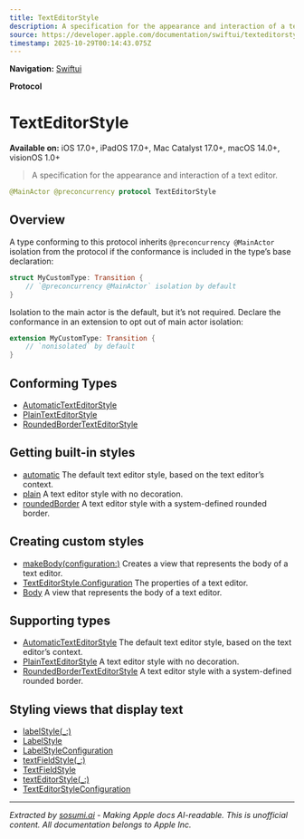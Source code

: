 ```yaml
---
title: TextEditorStyle
description: A specification for the appearance and interaction of a text editor.
source: https://developer.apple.com/documentation/swiftui/texteditorstyle
timestamp: 2025-10-29T00:14:43.075Z
---
```


**Navigation:** [Swiftui](/documentation/swiftui)

**Protocol**

# TextEditorStyle

**Available on:** iOS 17.0+, iPadOS 17.0+, Mac Catalyst 17.0+, macOS 14.0+, visionOS 1.0+

> A specification for the appearance and interaction of a text editor.

```swift
@MainActor @preconcurrency protocol TextEditorStyle
```

## Overview

A type conforming to this protocol inherits `@preconcurrency @MainActor` isolation from the protocol if the conformance is included in the type’s base declaration:

```swift
struct MyCustomType: Transition {
    // `@preconcurrency @MainActor` isolation by default
}
```

Isolation to the main actor is the default, but it’s not required. Declare the conformance in an extension to opt out of main actor isolation:

```swift
extension MyCustomType: Transition {
    // `nonisolated` by default
}
```

## Conforming Types

- [AutomaticTextEditorStyle](/documentation/swiftui/automatictexteditorstyle)
- [PlainTextEditorStyle](/documentation/swiftui/plaintexteditorstyle)
- [RoundedBorderTextEditorStyle](/documentation/swiftui/roundedbordertexteditorstyle)

## Getting built-in styles

- [automatic](/documentation/swiftui/texteditorstyle/automatic) The default text editor style, based on the text editor’s context.
- [plain](/documentation/swiftui/texteditorstyle/plain) A text editor style with no decoration.
- [roundedBorder](/documentation/swiftui/texteditorstyle/roundedborder) A text editor style with a system-defined rounded border.

## Creating custom styles

- [makeBody(configuration:)](/documentation/swiftui/texteditorstyle/makebody(configuration:)) Creates a view that represents the body of a text editor.
- [TextEditorStyle.Configuration](/documentation/swiftui/texteditorstyle/configuration) The properties of a text editor.
- [Body](/documentation/swiftui/texteditorstyle/body) A view that represents the body of a text editor.

## Supporting types

- [AutomaticTextEditorStyle](/documentation/swiftui/automatictexteditorstyle) The default text editor style, based on the text editor’s context.
- [PlainTextEditorStyle](/documentation/swiftui/plaintexteditorstyle) A text editor style with no decoration.
- [RoundedBorderTextEditorStyle](/documentation/swiftui/roundedbordertexteditorstyle) A text editor style with a system-defined rounded border.

## Styling views that display text

- [labelStyle(_:)](/documentation/swiftui/view/labelstyle(_:))
- [LabelStyle](/documentation/swiftui/labelstyle)
- [LabelStyleConfiguration](/documentation/swiftui/labelstyleconfiguration)
- [textFieldStyle(_:)](/documentation/swiftui/view/textfieldstyle(_:))
- [TextFieldStyle](/documentation/swiftui/textfieldstyle)
- [textEditorStyle(_:)](/documentation/swiftui/view/texteditorstyle(_:))
- [TextEditorStyleConfiguration](/documentation/swiftui/texteditorstyleconfiguration)

---

*Extracted by [sosumi.ai](https://sosumi.ai) - Making Apple docs AI-readable.*
*This is unofficial content. All documentation belongs to Apple Inc.*
